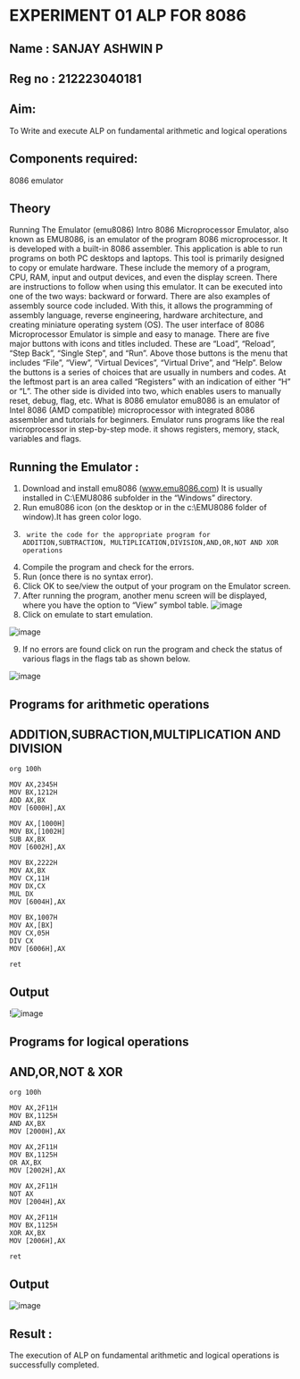 # EXPERIMENT 01 ALP FOR 8086
## Name : SANJAY ASHWIN P
## Reg no : 212223040181
## Aim:
To Write and execute ALP on fundamental arithmetic and logical operations
## Components required:
 8086  emulator 
## Theory 
Running The Emulator (emu8086) Intro 8086 Microprocessor Emulator, also known as EMU8086, is an emulator of the program 8086 microprocessor. It is developed with a built-in 8086 assembler. This application is able to run programs on both PC desktops and laptops. This tool is primarily designed to copy or emulate hardware. These include the memory of a program, CPU, RAM, input and output devices, and even the display screen. There are instructions to follow when using this emulator. It can be executed into one of the two ways: backward or forward. There are also examples of assembly source code included. With this, it allows the programming of assembly language, reverse engineering, hardware architecture, and creating miniature operating system (OS). The user interface of 8086 Microprocessor Emulator is simple and easy to manage. There are five major buttons with icons and titles included. These are “Load”, “Reload”, “Step Back”, “Single Step”, and “Run”. Above those buttons is the menu that includes “File”, “View”, “Virtual Devices”, “Virtual Drive”, and “Help”. Below the buttons is a series of choices that are usually in numbers and codes. At the leftmost part is an area called “Registers” with an indication of either “H” or “L”. The other side is divided into two, which enables users to manually reset, debug, flag, etc. What is 8086 emulator emu8086 is an emulator of Intel 8086 (AMD compatible) microprocessor with integrated 8086 assembler and tutorials for beginners. Emulator runs programs like the real microprocessor in step-by-step mode. it shows registers, memory, stack, variables and flags.

 ## Running the Emulator :
1.	Download and install emu8086 (www.emu8086.com) It is usually installed in C:\EMU8086 subfolder in the “Windows” directory.
2.	Run  emu8086 icon (on the desktop or in the c:\EMU8086 folder of window).It has green color logo.  
3.		write the code for the appropriate program for ADDITION,SUBTRACTION, MULTIPLICATION,DIVISION,AND,OR,NOT AND XOR operations 
4.	 Compile the program and check for the errors.
5.	Run (once there is no syntax error).
6.	Click OK to see/view the output of your program on the Emulator screen. 
7.	After running the program, another menu screen will be displayed, where you have the option to “View” symbol table.
![image](https://user-images.githubusercontent.com/36288975/189273263-d65baae9-4b8f-4723-afb3-c0ffa4052b04.png)
8.	Click on emulate to start emulation.
   
![image](https://user-images.githubusercontent.com/36288975/189273273-9bb36ec1-e2e8-4892-8d35-37707332bfdc.png)

9.	If no errors are found click on run the program and check the status of various flags in the flags tab as shown below.

![image](https://user-images.githubusercontent.com/36288975/189273277-113a2a33-4a40-4ff8-95a5-ecd3a1f504fe.png)


## Programs for arithmetic  operations
## ADDITION,SUBRACTION,MULTIPLICATION AND DIVISION
```
org 100h

MOV AX,2345H
MOV BX,1212H
ADD AX,BX
MOV [6000H],AX
         
MOV AX,[1000H]
MOV BX,[1002H]
SUB AX,BX
MOV [6002H],AX       

MOV BX,2222H
MOV AX,BX
MOV CX,11H
MOV DX,CX
MUL DX
MOV [6004H],AX

MOV BX,1007H
MOV AX,[BX]
MOV CX,05H
DIV CX
MOV [6006H],AX

ret
```
## Output
!![image](https://github.com/user-attachments/assets/8898f033-bcc5-49e2-872d-95c0fb796725)



## Programs for logical operations
## AND,OR,NOT & XOR
```
org 100h

MOV AX,2F11H
MOV BX,1125H
AND AX,BX
MOV [2000H],AX

MOV AX,2F11H
MOV BX,1125H
OR AX,BX     
MOV [2002H],AX

MOV AX,2F11H
NOT AX       
MOV [2004H],AX

MOV AX,2F11H
MOV BX,1125H
XOR AX,BX    
MOV [2006H],AX

ret
```
## Output

![image](https://github.com/user-attachments/assets/1ccc0af3-c1b9-4f80-a80d-deaece15be66)



## Result :

The execution of ALP on fundamental arithmetic and logical operations is successfully completed.









